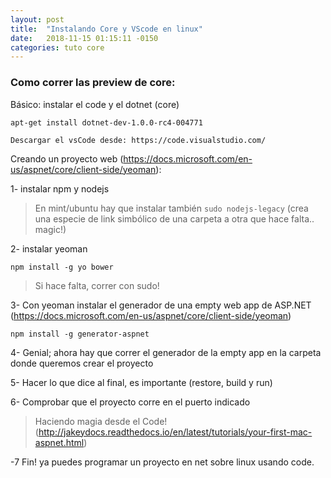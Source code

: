 ```yaml
---
layout: post
title:  "Instalando Core y VScode en linux"
date:   2018-11-15 01:15:11 -0150
categories: tuto core
---
```


### Como correr las preview de core:

Básico: instalar el code y el dotnet (core)

    apt-get install dotnet-dev-1.0.0-rc4-004771

    Descargar el vsCode desde: https://code.visualstudio.com/


Creando un proyecto web (https://docs.microsoft.com/en-us/aspnet/core/client-side/yeoman):

1- instalar npm y nodejs

>En mint/ubuntu hay que instalar también `sudo nodejs-legacy` (crea una especie de link simbólico de una carpeta a otra que hace falta.. magic!)

2- instalar yeoman

`npm install -g yo bower`
>Si hace falta, correr con sudo!

3- Con yeoman instalar el generador de una empty web app de ASP.NET (https://docs.microsoft.com/en-us/aspnet/core/client-side/yeoman)

`npm install -g generator-aspnet`

4- Genial; ahora hay que correr el generador de la empty app en la carpeta donde queremos crear el proyecto

5- Hacer lo que dice al final, es importante (restore, build y run)

6- Comprobar que el proyecto corre en el puerto indicado

>Haciendo magia desde el Code! (http://jakeydocs.readthedocs.io/en/latest/tutorials/your-first-mac-aspnet.html)

-7 Fin! ya puedes programar un proyecto en net sobre linux usando code.